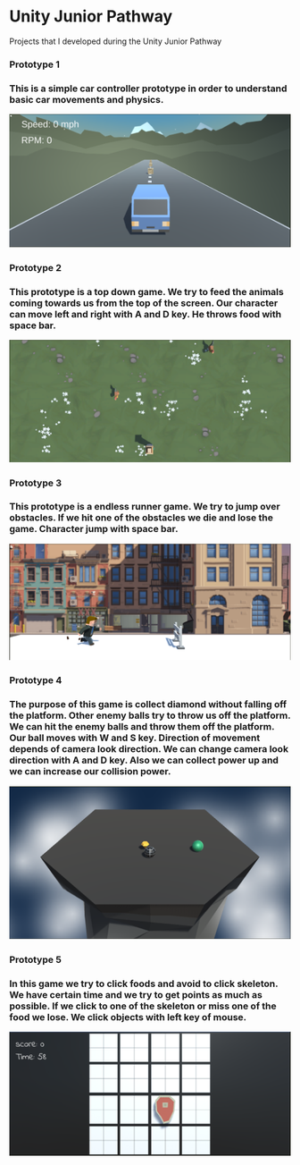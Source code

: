 # Unity Junior Pathway
Projects that I developed during the Unity Junior Pathway


<h3> Prototype 1 <h3>
  
This is a simple car controller prototype in order to understand basic car movements and physics.
  
![proto1](Game%20Images/Prototype-1/Prototype-1.png)


<h3> Prototype 2 <h3>
  
This prototype is a top down game. We try to feed the animals coming towards us from the top of the screen. Our character can move left and right with A and D key. He throws food with space bar.
  
![proto2](Game%20Images/Prototype-2/Prototype2.png)
  
  


  
<h3> Prototype 3 <h3>
  
This prototype is a endless runner game. We try to jump over obstacles. If we hit one of the obstacles we die and lose the game. Character jump with space bar.
  
![proto3](Game%20Images/Prototype-3/Prototype3.png)
  


  
<h3> Prototype 4 <h3>
  
The purpose of this game is collect diamond without falling off the platform. Other enemy balls try to throw us off the platform. We can hit the enemy balls and throw them off the platform. Our ball moves with W and S key. Direction of movement depends of camera look direction. We can change camera look direction with A and D key. Also we can collect power up and we can increase our collision power.
  
![proto4](Game%20Images/Prototype-4/Prototype4.png)
  

  
<h3> Prototype 5 <h3>
  
In this game we try to click foods and avoid to click skeleton. We have certain time and we try to get points as much as possible. If we click to one of the skeleton or miss one of the food we lose. We click objects with left key of mouse.
  
![proto5](Game%20Images/Prototype-5/Prototype5.png)


  

